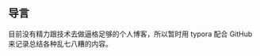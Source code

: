 导言
-------------------------------------------
目前没有精力跟技术去做逼格足够的个人博客，所以暂时用 typora 配合 GitHub 来记录总结各种乱七八糟的内容。 
